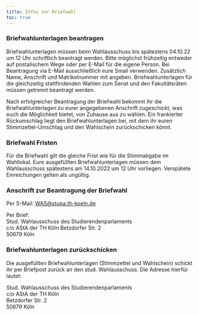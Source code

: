 ```yaml
---
title: Infos zur Briefwahl
toc: true
---
```


### Briefwahlunterlagen beantragen

Briefwahlunterlagen müssen beim Wahlausschuss bis spätestens 04.10.22 um 12 Uhr schriftlich beantragt werden. Bitte möglichst frühzeitig entweder auf postalischem Wege oder per E-Mail für die eigene Person. Bei Beantragung via E-Mail ausschließlich eure Smail verwenden. Zusätzlich Name, Anschrift und Matrikelnummer mit angeben. Briefwahlunterlagen für die gleichzeitig stattfindenden Wahlen zum Senat und den Fakultätsräten müssen getrennt beantragt werden.

Nach erfolgreicher Beantragung der Briefwahl bekommt ihr die Briefwahlunterlagen zu eurer angegebenen Anschrift zugeschickt, was euch die Möglichkeit bietet, von Zuhause aus zu wählen. Ein frankierter Rückumschlag liegt den Briefwahlunterlagen bei, mit dem ihr euren Stimmzettel-Umschlag und den Wahlschein zurückschicken könnt.

### Briefwahl Fristen

Für die Briefwahl gilt die gleiche Frist wie für die Stimmabgabe im Wahllokal. Eure ausgefüllten Briefwahlunterlagen müssen dem Wahlausschuss spätestens am 14.10.2022 um 12 Uhr vorliegen. Verspätete Einreichungen gelten als ungültig.

### Anschrift zur Beantragung der Briefwahl

Per S-Mail: WAS@stupa.th-koeln.de

Per Brief:  
Stud. Wahlausschuss des Studierendenparlaments  
c/o AStA der TH Köln
Betzdorfer Str. 2  
50679 Köln

### Briefwahlunterlagen zurückschicken

Die ausgefüllten Briefwahlunterlagen (Stimmzettel und Wahlschein) schickt ihr per Briefpost zurück an den stud. Wahlausschuss. Die Adresse hierfür lautet:

Stud. Wahlausschuss des Studierendenparlaments  
c/o AStA der TH Köln  
Betzdorfer Str. 2  
50679 Köln
